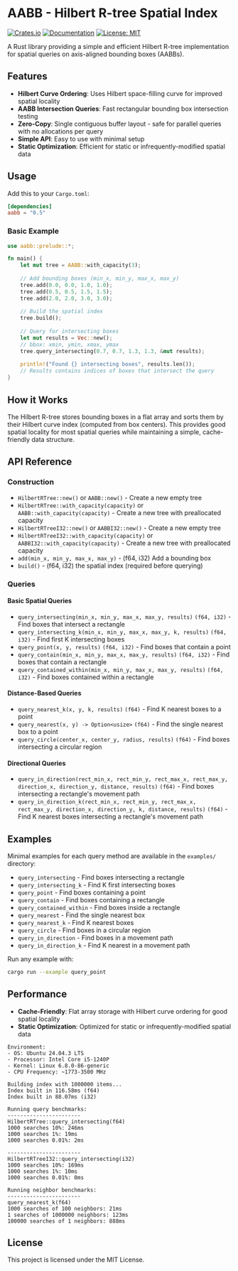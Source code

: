 # AABB - Hilbert R-tree Spatial Index
[![Crates.io](https://img.shields.io/crates/v/aabb.svg?color=blue)](https://crates.io/crates/aabb)
[![Documentation](https://docs.rs/aabb/badge.svg)](https://docs.rs/aabb)
[![License: MIT](https://img.shields.io/badge/License-MIT-blue.svg)](https://opensource.org/licenses/MIT)


A Rust library providing a simple and efficient Hilbert R-tree implementation for spatial queries on axis-aligned bounding boxes (AABBs).

## Features

- **Hilbert Curve Ordering**: Uses Hilbert space-filling curve for improved spatial locality
- **AABB Intersection Queries**: Fast rectangular bounding box intersection testing
- **Zero-Copy**: Single contiguous buffer layout - safe for parallel queries with no allocations per query
- **Simple API**: Easy to use with minimal setup
- **Static Optimization**: Efficient for static or infrequently-modified spatial data

## Usage

Add this to your `Cargo.toml`:

```toml
[dependencies]
aabb = "0.5"
```

### Basic Example

```rust
use aabb::prelude::*;

fn main() {
    let mut tree = AABB::with_capacity(3);
    
    // Add bounding boxes (min_x, min_y, max_x, max_y)
    tree.add(0.0, 0.0, 1.0, 1.0);
    tree.add(0.5, 0.5, 1.5, 1.5);
    tree.add(2.0, 2.0, 3.0, 3.0);
    
    // Build the spatial index
    tree.build();
    
    // Query for intersecting boxes
    let mut results = Vec::new();
    // bbox: xmin, ymin, xmax, ymax 
    tree.query_intersecting(0.7, 0.7, 1.3, 1.3, &mut results);
    
    println!("Found {} intersecting boxes", results.len());
    // Results contains indices of boxes that intersect the query
}
```

## How it Works

The Hilbert R-tree stores bounding boxes in a flat array and sorts them by their Hilbert curve index (computed from box centers). This provides good spatial locality for most spatial queries while maintaining a simple, cache-friendly data structure.

## API Reference

### Construction
- `HilbertRTree::new()` or `AABB::new()` - Create a new empty tree
- `HilbertRTree::with_capacity(capacity)` or `AABB::with_capacity(capacity)` - Create a new tree with preallocated capacity
- `HilbertRTreeI32::new()` or `AABBI32::new()` - Create a new empty tree
- `HilbertRTreeI32::with_capacity(capacity)` or `AABBI32::with_capacity(capacity)` - Create a new tree with preallocated capacity
- `add(min_x, min_y, max_x, max_y)` - (f64, i32) Add a bounding box
- `build()` - (f64, i32) the spatial index (required before querying)

### Queries

#### Basic Spatial Queries
- `query_intersecting(min_x, min_y, max_x, max_y, results)` `(f64, i32)` - Find boxes that intersect a rectangle
- `query_intersecting_k(min_x, min_y, max_x, max_y, k, results)` `(f64, i32)` - Find first K intersecting boxes
- `query_point(x, y, results)` `(f64, i32)` - Find boxes that contain a point
- `query_contain(min_x, min_y, max_x, max_y, results)` `(f64, i32)` - Find boxes that contain a rectangle
- `query_contained_within(min_x, min_y, max_x, max_y, results)` `(f64, i32)` - Find boxes contained within a rectangle

#### Distance-Based Queries
- `query_nearest_k(x, y, k, results)` `(f64)` - Find K nearest boxes to a point
- `query_nearest(x, y) -> Option<usize>` `(f64)` - Find the single nearest box to a point
- `query_circle(center_x, center_y, radius, results)` `(f64)` - Find boxes intersecting a circular region

#### Directional Queries
- `query_in_direction(rect_min_x, rect_min_y, rect_max_x, rect_max_y, direction_x, direction_y, distance, results)` `(f64)` - Find boxes intersecting a rectangle's movement path
- `query_in_direction_k(rect_min_x, rect_min_y, rect_max_x, rect_max_y, direction_x, direction_y, k, distance, results)` `(f64)` - Find K nearest boxes intersecting a rectangle's movement path

## Examples

Minimal examples for each query method are available in the `examples/` directory:

- `query_intersecting` - Find boxes intersecting a rectangle
- `query_intersecting_k` - Find K first intersecting boxes
- `query_point` - Find boxes containing a point
- `query_contain` - Find boxes containing a rectangle
- `query_contained_within` - Find boxes inside a rectangle
- `query_nearest` - Find the single nearest box
- `query_nearest_k` - Find K nearest boxes
- `query_circle` - Find boxes in a circular region
- `query_in_direction` - Find boxes in a movement path
- `query_in_direction_k` - Find K nearest in a movement path

Run any example with:
```bash
cargo run --example query_point
```

## Performance

- **Cache-Friendly**: Flat array storage with Hilbert curve ordering for good spatial locality
- **Static Optimization**: Optimized for static or infrequently-modified spatial data

```
Environment:
- OS: Ubuntu 24.04.3 LTS
- Processor: Intel Core i5-1240P
- Kernel: Linux 6.8.0-86-generic 
- CPU Frequency: ~1773-3500 MHz

Building index with 1000000 items...
Index built in 116.58ms (f64)
Index built in 88.07ms (i32)

Running query benchmarks:
-----------------------
HilbertRTree::query_intersecting(f64)
1000 searches 10%: 246ms
1000 searches 1%: 19ms
1000 searches 0.01%: 2ms

-----------------------
HilbertRTreeI32::query_intersecting(i32)
1000 searches 10%: 169ms
1000 searches 1%: 10ms
1000 searches 0.01%: 0ms

Running neighbor benchmarks:
-----------------------
query_nearest_k(f64)
1000 searches of 100 neighbors: 21ms
1 searches of 1000000 neighbors: 123ms
100000 searches of 1 neighbors: 888ms

```


## License

This project is licensed under the MIT License.